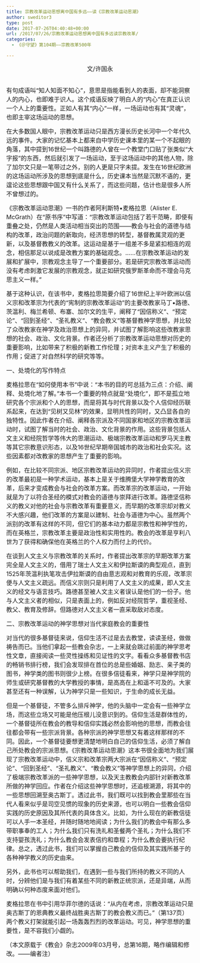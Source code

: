 ```yaml
---
title: 宗教改革运动思想离中国有多远——读《宗教改革运动思潮》
author: sweditor3
type: post
date: 2017-07-26T04:40:48+00:00
url: /2017/07/26/宗教改革运动思想离中国有多远读宗教改革/
categories:
  - 《＠守望》第104期——宗教改革500年

---
```

<p style="text-align: center;">
  <span style="font-size: 12pt;">文/许国永</span>
</p>

<span style="font-size: 12pt;"><br /> 有句成语叫“知人知面不知心”，意思是指能看到人的表面，却不能洞察人的内心，也即难于识人。这个成语反映了明白人的“内心”在真正认识一个人上的重要性。正如人有其“内心”一样，一场运动也有其“灵魂”，也即主宰这场运动的思想。</span>

<span style="font-size: 12pt;">在大多数国人眼中，宗教改革运动只是西方漫长历史长河中一个年代久远的事件。大家的记忆基本上都来自中学历史课本里的某一个不起眼的角落，其中提到16世纪一个叫路德的人曾在一个教堂门口贴了张类似“大字报”的东西，然后就引发了一场运动，至于这场运动中的其他人物，除了加尔文只是一笔带过之外，别的人更是只字未提。发生在16世纪欧洲的这场运动所涉及的思想到底是什么，历史课本当然是沉默不语的，更遑论这些思想跟中国又有什么关系了，而这些问题，估计也是很多人所不曾想过的。</span>

<span style="font-size: 12pt;">《宗教改革运动思潮》一书的作者阿利斯特•麦格拉思（Alister E. McGrath）在“原书序”中写道：“宗教改革运动包括了若干范畴，即使有重叠之处，仍然是人类活动相当突出的范围——教会与社会的道德与结构的改革，政治问题的新取向，经济思想的转型，基督教属灵观的更新，以及基督教教义的改革。这运动是基于一组差不多是紧扣相连的观念，相信那足以说成是改教方案的基础观念。……在宗教改革运动的发展和扩展中，宗教观念主导了一个重要部分。若是研究宗教改革运动而没有考虑刺激它发展的宗教观念，就正如研究俄罗斯革命而不理会马克思主义一样。”</span>

<span style="font-size: 12pt;">基于这种认识，在该书中，麦格拉思简要介绍了16世纪上半叶欧洲以信义宗和改革宗为代表的“宪制的宗教改革运动”的主要改教家马丁•路德、茨温利、梅兰希顿、布塞、加尔文的生平，阐释了“因信称义”、“预定论”、“回到圣经”、“圣礼教义”、“教会教义”等基督教神学思想，并比较了众改教家在神学及政治思想上的异同，并试图了解影响这些改教家思想的社会、政治、文化背景。作者还分析了宗教改革运动思想对历史的重要影响，比如带来了积极的新教工作伦理；对资本主义产生了积极的作用；促进了对自然科学的研究等等。</span>

<span style="font-size: 12pt;">一、处境化的写作特点</span>

<span style="font-size: 12pt;">麦格拉思在“如何使用本书”中说：“本书的目的可总括为三点：介绍、阐释、处境化地了解。”本书一个重要的特点就是“处境化”，即不是孤立地研究各个宗派和个人的思想，而是将其与时代背景以及个人信仰经历联系起来，在达到“见树又见林”的效果，显明共性的同时，又凸显各自的独特性。因此作者在介绍、阐释各宗派及不同国家和地区的宗教改革运动时，试图了解当时的社会、政治、文化背景的作用。这些背景包括人文主义和经院哲学等伟大的思潮运动、极端宗教改革运动和罗马天主教等其它宗教意识形态，以及16世纪早期帝国城市的政治和社会实况。这些因素都对改教家的思想产生了重要的影响。</span>

<span style="font-size: 12pt;">例如，在比较不同宗派、地区宗教改革运动的异同时，作者提出信义宗的改革最初是一种学术运动，基本上是关于维腾堡大学神学教育的改革，后来才变成教会与社会的改革方案。而改革宗的改革运动，一开始就是为了以符合圣经的模式对教会的道德与崇拜进行改革。路德坚信称义的教义对他的社会与宗教改革有重要意义，而早期的改革宗却对教义不大感兴趣，他们改革的方案是以建制、社会与道德为中心。虽然两个派别的改革有这样的不同，但它们的基本动力都是宗教性和神学性的，而在英格兰，宗教改革主要是政治性和实用性的。教会的改革是亨利八世为了获得和确保他在英格兰的个人权力而付上的代价。</span>

<span style="font-size: 12pt;">在谈到人文主义与宗教改革的关系时，作者提出改革宗的早期改革方案完全是人文主义的，借用了瑞士人文主义和伊拉斯谟的典型观点，直到1525年茨温利执笔攻击伊拉斯谟的自由意志观和对教育的乐观，改革宗便与人文主义疏远。而信义宗则只是利用了人文主义的成果，即人文主义的经文与语言技巧。路德甚至被人文主义者误认是他们的一份子。他与人文主义者的相似，只是表面上的，例如反对经院哲学，重视圣经、教父、教育及修辞。但路德对人文主义者一直采取敌对态度。</span>

<span style="font-size: 12pt;">二、宗教改革运动的神学思想对当代家庭教会的重要性</span>

<span style="font-size: 12pt;">对当代的很多基督徒来说，信仰生活不过是去去教堂，读读圣经，做做祷告而已。当他们拿起一些教会杂志，一上来就会跳过前面的神学思考性文章，直接阅读一些灵性操练和见证性的文字。看看众多基督教书店的畅销书排行榜，我们会发现排在首位的总是些婚姻、励志、亲子类的图书，神学类的图书则很少上榜。在很多信徒看来，神学只是神学院的师生或研究基督教的大学教授的事情，是高高在上和遥不可及的。大家甚至还有一种误解，认为神学只是一些知识，于生命的成长无益。</span>

<span style="font-size: 12pt;">但是一个基督徒，不管多么排斥神学，他的头脑中一定会有一些神学立场，而这些立场又可能是他压根儿没意识到的。信仰生活是群体性的，一个基督徒所在教会的教导和信仰实践必然会影响他的思想，而教会往往都会带有一些宗派背景。各种宗派的神学思想又有着这样那样的不同。因此，一个基督徒要想更清楚地明白自己的信仰生活，必须了解自己所处教会的宗派思想。《宗教改革运动思潮》这本书很全面地为我们展现了宗教改革运动中，信义宗和改革宗两大宗派在“因信称义”、“预定论”、“回到圣经”、“圣礼教义”、“教会教义”等神学思想上的异同，介绍了极端宗教改革派的一些神学思想，以及天主教教会内部针对新教改革所做的神学回应。作者在介绍这些神学思想时，还追根溯源，将其中的一些思想回溯至奥古斯丁。透过此书，我们既可以找到教会里那些在当代人看来似乎是司空见惯的现象的历史来源，也可以明白一些教会信仰实践的历史原因及其所代表的具体含义。比如，为什么现在的新教信徒可以人手一本圣经，并随时随地地阅读；为什么我们的教会中有那么多带职事奉的工人；为什么我们只有洗礼和圣餐两个圣礼；为什么我们不支持婴孩洗礼；为什么教会会发表信约和章程；为什么教会要执行纪律。总之，透过此书，我们可以掌握自己教会的信仰及其实践所基于的各种神学教义的历史由来。</span>

<span style="font-size: 12pt;">另外，此书也可以帮助我们，在遇到一些与我们所持的教义不同的人时，分辨他们是与我们有着某些不同的新教正统宗派，还是异端，从而明确以何种态度来面对他们。</span>

<span style="font-size: 12pt;">麦格拉思在书中引用华菲尔德的话说：“从内在考虑，宗教改革运动只是奥古斯丁的恩典教义最终战胜奥古斯丁的教会教义而已。”（第137页）两个教义打架就能引起一场轰轰烈烈的改革运动。可见，神学思想的重要性，是不容我们小觑的。</span>

<span style="font-size: 12pt;">（本文原载于《教会》杂志2009年03月号，总第16期，略作编辑和修改。——编者注）</span>